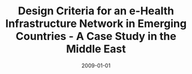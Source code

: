 ---
abstract: ''
authors:
- Barbara Tappeiner
date: '2009-01-01'
featured: false
links:
- name: Publik
  url: https://publik.tuwien.ac.at/showentry.php?ID=183751&lang=1
publication_types:
- '7'
publishDate: '2009-01-01'
title: Design Criteria for an e-Health Infrastructure Network in Emerging Countries
  - A Case Study in the Middle East
url_pdf: ''
---